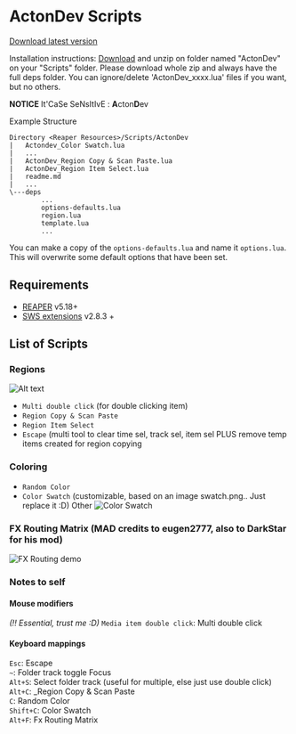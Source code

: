 # ActonDev Scripts #
[Download latest version](https://github.com/actonDev/Reaper-Scripts/archive/master.zip)

Installation instructions:
[Download](https://github.com/actonDev/Reaper-Scripts/archive/master.zip) and unzip on folder named "ActonDev" on your "Scripts" folder. Please download whole zip and always have the full deps folder. You can ignore/delete 'ActonDev_xxxx.lua' files if you want, but no others.

**NOTICE** It'CaSe SeNsItIvE : **A**cton**D**ev

Example Structure
```
Directory <Reaper Resources>/Scripts/ActonDev
|   Actondev_Color Swatch.lua
|   ...
|   ActonDev_Region Copy & Scan Paste.lua
|   ActonDev_Region Item Select.lua
|   readme.md
|   ...
\---deps
        ...
        options-defaults.lua
        region.lua
        template.lua
        ...
```

You can make a copy of the `options-defaults.lua` and name it `options.lua`. This will overwrite some default options that have been set.

## Requirements ##
  + [REAPER](http://www.cockos.com/reaper/download.php) v5.18+
  + [SWS extensions](http://www.sws-extension.org/) v2.8.3 +

## List of Scripts ##

### Regions ###

![Alt text](http://i.imgur.com/swu4UMv.gif)
  + `Multi double click` (for double clicking item)
  + `Region Copy & Scan Paste`
  + `Region Item Select`
  + `Escape` (multi tool to clear time sel, track sel, item sel PLUS remove temp items created for region copying

### Coloring ###

  + `Random Color`
  + `Color Swatch` (customizable, based on an image swatch.png.. Just replace it :D)
Other
![Color Swatch](http://i.imgur.com/W0aPDZM.gif)

### FX Routing Matrix (MAD credits to eugen2777, also to DarkStar for his mod) ###

![FX Routing demo](http://i.imgur.com/JU5JZTe.gif)


### Notes to self ###

#### Mouse modifiers ####

*(!! Essential, trust me :D)*
`Media item double click`: Multi double click

#### Keyboard mappings ####

`Esc`: Escape  
`~`: Folder track toggle Focus  
`Alt+S`: Select folder track (useful for multiple, else just use double click)  
`Alt+C`: _Region Copy & Scan Paste  
`C`: Random Color  
`Shift+C`: Color Swatch  
`Alt+F`: Fx Routing Matrix  

